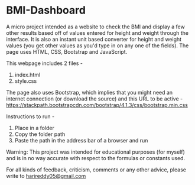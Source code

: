 # BMI-Dashboard
A micro project intended as a website to check the BMI and display a few other results based off of values entered for height and weight through the interface. It is also an instant unit based converter for height and weight values (you get other values as you'd type in on any one of the fields). The page uses HTML, CSS, Bootstrap and JavaScript.

This webpage includes 2 files -
1. index.html
2. style.css

The page also uses Bootstrap, which implies that you might need an internet connection (or download the source) and this URL to be active - https://stackpath.bootstrapcdn.com/bootstrap/4.1.3/css/bootstrap.min.css

Instructions to run -
1. Place in a folder 
2. Copy the folder path
3. Paste the path in the address bar of a browser and run

Warning: This project was intended for educational purposes (for myself) and is in no way accurate with respect to the formulas or constants used.

For all kinds of feedback, criticism, comments or any other advice, please write to harireddy05@gmail.com
